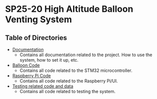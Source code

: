 # SP25-20 High Altitude Balloon Venting System

## Table of Directories

- [Documentation](./Documentation/)
  - Contains all documentation related to the project. How to use the system, how to set it up, etc.
- [Balloon Code](./BalloonCode/)
  - Contains all code related to the STM32 microcontroller.
- [Raspberry Pi Code](./RaspberryPi/)
  - Contains all code related to the Raspberry Pi/UI.
- [Testing related code and data](./Testing/)
  - Contains all code related to testing the system.
